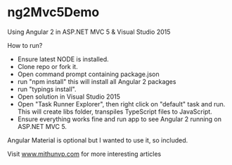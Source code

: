 # ng2Mvc5Demo
Using Angular 2 in ASP.NET MVC 5 &amp; Visual Studio 2015

How to run?
* Ensure latest NODE is installed.
* Clone repo or fork it.
* Open command prompt containing package.json
* run "npm install" this will install all Angular 2 packages
* run "typings install".
* Open solution in Visual Studio 2015
* Open "Task Runner Explorer", then right click on "default" task and run. This will create libs folder,
transpiles TypeScript files to JavaScript.
* Ensure everything works fine and run app to see Angular 2 running on ASP.NET MVC 5.

Angular Material is optional but I wanted to use it, so included.

Visit www.mithunvp.com for more interesting articles
